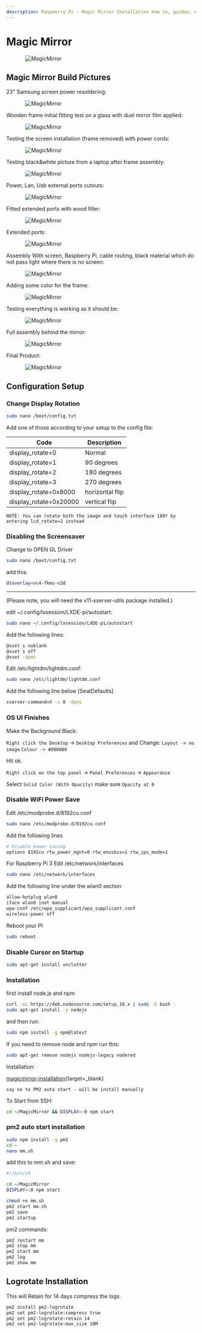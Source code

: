 ```yaml
---
description: Raspberry Pi - Magic Mirror Installation how to, guides, examples, and simple usage
---
```


# Magic Mirror

<div style="width:80%; margin:0 auto">
    <img src="/assets/images/raspberry-pi/magicMirror/IMG_2134.jpg" alt="MagicMirror">
</div>

## Magic Mirror Build Pictures

23" Samsung screen power resoldering:

<div style="width:80%; margin:0 auto">
   <img src="/assets/images/raspberry-pi/magicMirror/IMG_1719.jpg" alt="MagicMirror">
</div>

Wooden frame initial fitting test on a glass with duel mirror film applied:

<div style="width:80%; margin:0 auto">
   <img src="/assets/images/raspberry-pi/magicMirror/IMG_1717.jpg" alt="MagicMirror">
</div>

Testing the screen installation (frame removed) with power cords:

<div style="width:80%; margin:0 auto">
   <img src="/assets/images/raspberry-pi/magicMirror/IMG_1722.jpg" alt="MagicMirror">
</div>

Testing black&white picture from a laptop after frame assembly:

<div style="width:80%; margin:0 auto">
   <img src="/assets/images/raspberry-pi/magicMirror/IMG_1732.jpg" alt="MagicMirror">
</div>

Power, Lan, Usb external ports cutouts:

<div style="width:80%; margin:0 auto">
   <img src="/assets/images/raspberry-pi/magicMirror/IMG_1766.jpg" alt="MagicMirror">
</div>

Fitted extended ports with wood filler:

<div style="width:80%; margin:0 auto">
   <img src="/assets/images/raspberry-pi/magicMirror/IMG_1767.jpg" alt="MagicMirror">
</div>

Extended ports:

<div style="width:80%; margin:0 auto">
   <img src="/assets/images/raspberry-pi/magicMirror/IMG_1768.jpg" alt="MagicMirror">
</div>

Assembly With screen, Raspberry Pi, cable routing, black material which do not pass light where there is no screen:

<div style="width:80%; margin:0 auto">
   <img src="/assets/images/raspberry-pi/magicMirror/IMG_1771.jpg" alt="MagicMirror">
</div>

Adding some color for the frame:

<div style="width:80%; margin:0 auto">
   <img src="/assets/images/raspberry-pi/magicMirror/IMG_1978.jpg" alt="MagicMirror">
</div>

Testing everything is working as it should be:

<div style="width:80%; margin:0 auto">
   <img src="/assets/images/raspberry-pi/magicMirror/IMG_1984.jpg" alt="MagicMirror">
</div>

Full assembly behind the mirror:

<div style="width:80%; margin:0 auto">
   <img src="/assets/images/raspberry-pi/magicMirror/IMG_1985.jpg" alt="MagicMirror">
</div>

Final Product:

<div style="width:80%; margin:0 auto">
   <img src="/assets/images/raspberry-pi/magicMirror/IMG_2134.jpg" alt="MagicMirror">
</div>

## Configuration Setup

### Change Display Rotation

```bash
sudo nano /boot/config.txt
```

Add one of those according to your setup to the config file:

| Code                   | Description     |
| ---------------------- | --------------- |
| display_rotate=0       | Normal          |
| display_rotate=1       | 90 degrees      |
| display_rotate=2       | 180 degrees     |
| display_rotate=3       | 270 degrees     |
| display_rotate=0x8000  | horizontal flip |
| display_rotate=0x20000 | vertical flip   |

`NOTE: You can rotate both the image and touch interface 180º by entering lcd_rotate=2 instead`

### Disabling the Screensaver

Change to OPEN GL Driver

```bash
sudo nano /boot/config.txt
```

add this:

```bash
dtoverlay=vc4-fkms-v3d
```

---

(Please note, you will need the x11-xserver-utils package installed.)

edit ~/.config/lxsession/LXDE-pi/autostart:

```bash
sudo nano ~/.config/lxsession/LXDE-pi/autostart
```

Add the following lines:

```bash
@xset s noblank
@xset s off
@xset -dpms
```

Edit /etc/lightdm/lightdm.conf:

```bash
sudo nano /etc/lightdm/lightdm.conf
```

Add the following line below [SeatDefaults]

```bash
xserver-command=X -s 0 -dpms
```

### OS UI Finishes

Make the Background Black:

`Right click the Desktop` -> `Desktop Preferences` and Change:
`Layout -> no image`
`Colour -> #000000`

Hit ok.

`Right click on the top panel` -> `Panel Preferences` -> `Appearance`

Select `Solid Color (With Opacity)` make sure `Opacity at 0`

### Disable WiFi Power Save

Edit /etc/modprobe.d/8192cu.conf

```bash
sudo nano /etc/modprobe.d/8192cu.conf
```

Add the following lines

```bash
# Disable power saving
options 8192cu rtw_power_mgnt=0 rtw_enusbss=1 rtw_ips_mode=1
```

For Raspberry Pi 3
Edit /etc/network/interfaces

```bash
sudo nano /etc/network/interfaces
```

Add the following line under the wlan0 section

```bash
allow-hotplug wlan0
iface wlan0 inet manual
wpa-conf /etc/wpa_supplicant/wpa_supplicant.conf
wireless-power off
```

Reboot your PI

```bash
sudo reboot
```

### Disable Cursor on Startup

```bash
sudo apt-get install unclutter

```

### Installation

first install node.js and npm

```bash
curl -sL https://deb.nodesource.com/setup_10.x | sudo -E bash -
sudo apt-get install -y nodejs
```

and then run:

```bash
sudo npm install -g npm@latest
```

If you need to remove node and npm run this:

```bash
sudo apt-get remove nodejs nodejs-legacy nodered
```

Installation:

[magicmirror-installation][magicmirror-installation-url]{target=\_blank}

[magicmirror-installation-url]: https://docs.magicmirror.builders/getting-started/installation.html

`say no to PM2 auto start - will be install manually`

To Start from SSH:

```bash
cd ~/MagicMirror && DISPLAY=:0 npm start
```

### pm2 auto start installation

```bash
sudo npm install -g pm2
cd ~
nano mm.sh
```

add this to mm.sh and save:

```bash
#!/bin/sh

cd ~/MagicMirror
DISPLAY=:0 npm start
```

```bash
chmod +x mm.sh
pm2 start mm.sh
pm2 save
pm2 startup
```

pm2 commands:

```bash
pm2 restart mm
pm2 stop mm
pm2 start mm
pm2 log
pm2 show mm
```

## Logrotate Installation

This will Retain for 14 days compress the logs.

```bash
pm2 install pm2-logrotate
pm2 set pm2-logrotate:compress true
pm2 set pm2-logrotate:retain 14
pm2 set pm2-logrotate:max_size 10M
```
